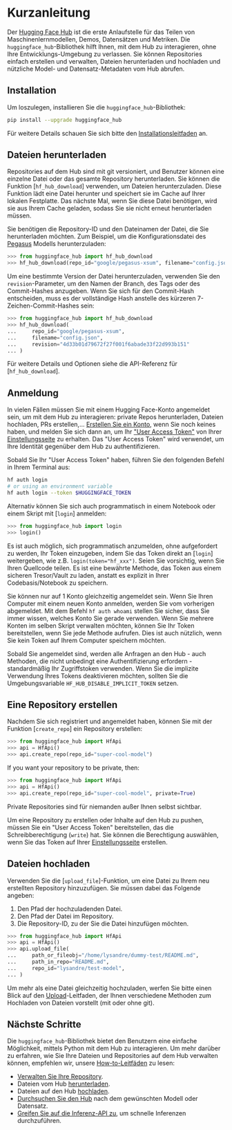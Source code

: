 <!--⚠️ Note that this file is in Markdown but contains specific syntax for our doc-builder (similar to MDX) that may not be
rendered properly in your Markdown viewer.
-->

# Kurzanleitung

Der [Hugging Face Hub](https://huggingface.co/) ist die erste Anlaufstelle für das Teilen von Maschinenlernmodellen, Demos, Datensätzen und Metriken. Die `huggingface_hub`-Bibliothek hilft Ihnen, mit dem Hub zu interagieren, ohne Ihre Entwicklungs-Umgebung zu verlassen. Sie können Repositories einfach erstellen und verwalten, Dateien herunterladen und hochladen und nützliche Model- und Datensatz-Metadaten vom Hub abrufen.

## Installation

Um loszulegen, installieren Sie die `huggingface_hub`-Bibliothek:

```bash
pip install --upgrade huggingface_hub
```

Für weitere Details schauen Sie sich bitte den [Installationsleitfaden](installation) an.

## Dateien herunterladen

Repositories auf dem Hub sind mit git versioniert, und Benutzer können eine einzelne Datei
oder das gesamte Repository herunterladen. Sie können die Funktion [`hf_hub_download`] verwenden, um Dateien herunterzuladen.
Diese Funktion lädt eine Datei herunter und speichert sie im Cache auf Ihrer lokalen Festplatte. Das nächste Mal, wenn Sie diese Datei benötigen, wird sie aus Ihrem Cache geladen, sodass Sie sie nicht erneut herunterladen müssen.

Sie benötigen die Repository-ID und den Dateinamen der Datei, die Sie herunterladen möchten. Zum
Beispiel, um die Konfigurationsdatei des [Pegasus](https://huggingface.co/google/pegasus-xsum) Modells herunterzuladen:

```py
>>> from huggingface_hub import hf_hub_download
>>> hf_hub_download(repo_id="google/pegasus-xsum", filename="config.json")
```

Um eine bestimmte Version der Datei herunterzuladen, verwenden Sie den `revision`-Parameter, um den
Namen der Branch, des Tags oder des Commit-Hashes anzugeben. Wenn Sie sich für den Commit-Hash
entscheiden, muss es der vollständige Hash anstelle des kürzeren 7-Zeichen-Commit-Hashes sein:

```py
>>> from huggingface_hub import hf_hub_download
>>> hf_hub_download(
...     repo_id="google/pegasus-xsum",
...     filename="config.json",
...     revision="4d33b01d79672f27f001f6abade33f22d993b151"
... )
```

Für weitere Details und Optionen siehe die API-Referenz für [`hf_hub_download`].

## Anmeldung

In vielen Fällen müssen Sie mit einem Hugging Face-Konto angemeldet sein, um mit dem Hub zu interagieren: private Repos herunterladen, Dateien hochladen, PRs erstellen,...
[Erstellen Sie ein Konto](https://huggingface.co/join), wenn Sie noch keines haben, und melden Sie sich dann an, um Ihr ["User Access Token"](https://huggingface.co/docs/hub/security-tokens) von Ihrer [Einstellungsseite](https://huggingface.co/settings/tokens) zu erhalten. Das "User Access Token" wird verwendet, um Ihre Identität gegenüber dem Hub zu authentifizieren.

Sobald Sie Ihr "User Access Token" haben, führen Sie den folgenden Befehl in Ihrem Terminal aus:

```bash
hf auth login
# or using an environment variable
hf auth login --token $HUGGINGFACE_TOKEN
```

Alternativ können Sie sich auch programmatisch in einem Notebook oder einem Skript mit [`login`] anmelden:

```py
>>> from huggingface_hub import login
>>> login()
```

Es ist auch möglich, sich programmatisch anzumelden, ohne aufgefordert zu werden, Ihr Token einzugeben, indem Sie das Token direkt an [`login`] weitergeben, wie z.B. `login(token="hf_xxx")`. Seien Sie vorsichtig, wenn Sie Ihren Quellcode teilen. Es ist eine bewährte Methode, das Token aus einem sicheren Tresor/Vault zu laden, anstatt es explizit in Ihrer Codebasis/Notebook zu speichern.

Sie können nur auf 1 Konto gleichzeitig angemeldet sein. Wenn Sie Ihren Computer mit einem neuen Konto anmelden, werden Sie vom vorherigen abgemeldet. Mit dem Befehl `hf auth whoami` stellen Sie sicher, dass Sie immer wissen, welches Konto Sie gerade verwenden. Wenn Sie mehrere Konten im selben Skript verwalten möchten, können Sie Ihr Token bereitstellen, wenn Sie jede Methode aufrufen. Dies ist auch nützlich, wenn Sie kein Token auf Ihrem Computer speichern möchten.

<Tip warning={true}>

Sobald Sie angemeldet sind, werden alle Anfragen an den Hub - auch Methoden, die nicht unbedingt eine Authentifizierung erfordern - standardmäßig Ihr Zugriffstoken verwenden. Wenn Sie die implizite Verwendung Ihres Tokens deaktivieren möchten, sollten Sie die Umgebungsvariable `HF_HUB_DISABLE_IMPLICIT_TOKEN` setzen.

</Tip>

## Eine Repository erstellen

Nachdem Sie sich registriert und angemeldet haben, können Sie mit der Funktion [`create_repo`] ein Repository erstellen:

```py
>>> from huggingface_hub import HfApi
>>> api = HfApi()
>>> api.create_repo(repo_id="super-cool-model")
```

If you want your repository to be private, then:

```py
>>> from huggingface_hub import HfApi
>>> api = HfApi()
>>> api.create_repo(repo_id="super-cool-model", private=True)
```

Private Repositories sind für niemanden außer Ihnen selbst sichtbar.

<Tip>

Um eine Repository zu erstellen oder Inhalte auf den Hub zu pushen, müssen Sie ein "User Access Token" bereitstellen, das die Schreibberechtigung (`write`) hat. Sie können die Berechtigung auswählen, wenn Sie das Token auf Ihrer [Einstellungsseite](https://huggingface.co/settings/tokens) erstellen.

</Tip>

## Dateien hochladen

Verwenden Sie die [`upload_file`]-Funktion, um eine Datei zu Ihrem neu erstellten Repository hinzuzufügen. Sie müssen dabei das Folgende angeben:

1. Den Pfad der hochzuladenden Datei.
2. Den Pfad der Datei im Repository.
3. Die Repository-ID, zu der Sie die Datei hinzufügen möchten.

```py
>>> from huggingface_hub import HfApi
>>> api = HfApi()
>>> api.upload_file(
...     path_or_fileobj="/home/lysandre/dummy-test/README.md",
...     path_in_repo="README.md",
...     repo_id="lysandre/test-model",
... )
```

Um mehr als eine Datei gleichzeitig hochzuladen, werfen Sie bitte einen Blick auf den [Upload](./guides/upload)-Leitfaden, der Ihnen verschiedene Methoden zum Hochladen von Dateien vorstellt (mit oder ohne git).

## Nächste Schritte

Die `huggingface_hub`-Bibliothek bietet den Benutzern eine einfache Möglichkeit, mittels Python mit dem Hub zu interagieren. Um mehr darüber zu erfahren, wie Sie Ihre Dateien und Repositories auf dem Hub verwalten können, empfehlen wir, unsere [How-to-Leitfäden](./guides/overview) zu lesen:

- [Verwalten Sie Ihre Repository](./guides/repository).
- Dateien vom Hub [herunterladen](./guides/download).
- Dateien auf den Hub [hochladen](./guides/upload).
- [Durchsuchen Sie den Hub](./guides/search) nach dem gewünschten Modell oder Datensatz.
- [Greifen Sie auf die Inferenz-API zu](./guides/inference), um schnelle Inferenzen durchzuführen.
